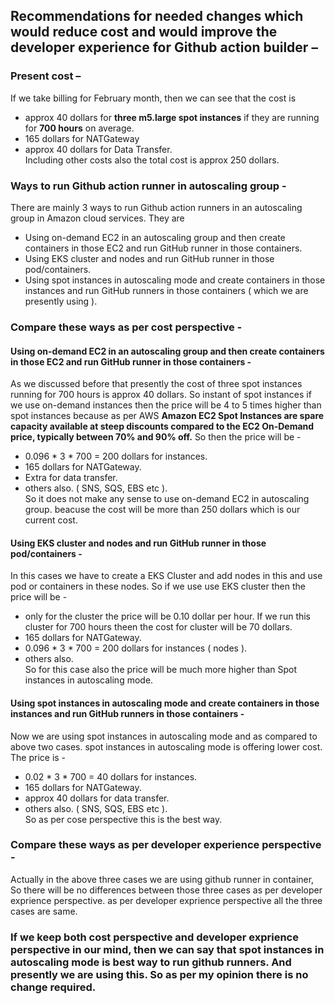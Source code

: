 ## Recommendations for needed changes which would reduce cost and would improve the developer experience for Github action builder –
### Present cost – 
If we take billing for February month, then we can see that the cost is 
- approx 40 dollars for **three m5.large spot instances** if they are running for **700 hours** on average.
- 165 dollars for NATGateway 
- approx 40 dollars for Data Transfer. <br/>
Including other costs also the total cost is approx 250 dollars. 

### Ways to run Github action runner in autoscaling group - 
There are mainly 3 ways to run Github action runners in an autoscaling group in Amazon cloud services.
They are 
- Using on-demand EC2 in an autoscaling group and then create containers in those EC2 and run GitHub runner in those containers.
- Using EKS cluster and nodes and run GitHub runner in those pod/containers.
- Using spot instances in autoscaling mode and create containers in those instances and run GitHub runners in those containers ( which we are presently using ).

### Compare these ways as per cost perspective - 

#### Using on-demand EC2 in an autoscaling group and then create containers in those EC2 and run GitHub runner in those containers - 
As we discussed before that presently the cost of three spot instances running for 700 hours is approx 40 dollars. So instant of spot instances if we use on-demand instances then the price will be 4 to 5 times higher than spot instances because as per AWS **Amazon EC2 Spot Instances are spare capacity available at steep discounts compared to the EC2 On-Demand price, typically between 70% and 90% off.** So then the price will be -

- 0.096 * 3 * 700 = 200 dollars for instances.
- 165 dollars for NATGateway.
- Extra for data transfer. 
- others also. ( SNS, SQS, EBS etc ). <br/>
So it does not make any sense to use on-demand EC2 in autoscaling group. beacuse the cost will be more than 250 dollars which is our current cost.

#### Using EKS cluster and nodes and run GitHub runner in those pod/containers - 
In this cases we have to create a EKS Cluster and add nodes in this and use pod or containers in these nodes.
So if we use use EKS cluster then the price will be - 
- only for the cluster the price will be 0.10 dollar per hour. If we run this cluster for 700 hours theen the cost for cluster will be 70 dollars.
- 165 dollars for NATGateway.
- 0.096 * 3 * 700 = 200 dollars for instances ( nodes ).
- others also. <br/>
So for this case also the price will be much more higher than Spot instances in autoscaling mode.


#### Using spot instances in autoscaling mode and create containers in those instances and run GitHub runners in those containers - 
Now we are using spot instances in autoscaling mode and as compared to above two cases. spot instances in autoscaling mode is offering lower cost. The price is -
- 0.02 * 3 * 700 = 40 dollars for instances.
- 165 dollars for NATGateway.
- approx 40 dollars for data transfer. 
- others also. ( SNS, SQS, EBS etc ). <br/>
So as per cose perspective this is the best way.

### Compare these ways as per developer experience perspective -
Actually in the above three cases we are using github runner in container, So there will be no differences between those three cases as per developer exprience perspective.
as per developer exprience perspective all the three cases are same.

### If we keep both cost perspective and developer exprience perspective in our mind, then we can say that spot instances in autoscaling mode is best way to run github runners. And presently we are using this. So as per my opinion there is no change required.
